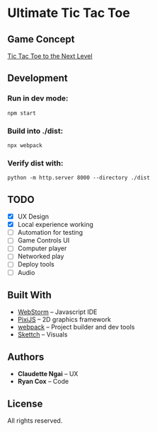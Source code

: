 # Ultimate Tic Tac Toe

## Game Concept
[Tic Tac Toe to the Next Level](https://en.wikipedia.org/wiki/Ultimate_tic-tac-toe)

## Development

### Run in dev mode:
`npm start`

### Build into ./dist:
`npx webpack`

### Verify dist with:
`python -m http.server 8000 --directory ./dist`


## TODO
- [x] UX Design 
- [x] Local experience working
- [ ] Automation for testing
- [ ] Game Controls UI
- [ ] Computer player
- [ ] Networked play
- [ ] Deploy tools
- [ ] Audio

## Built With
* [WebStorm](https://www.jetbrains.com/webstorm/) – Javascript IDE
* [PixiJS](http://www.pixijs.com/) – 2D graphics framework
* [webpack](https://webpack.js.org/) – Project builder and dev tools
* [Skettch](https://www.sketchapp.com/) – Visuals


## Authors
* **Claudette Ngai** – UX
* **Ryan Cox** – Code

## License
All rights reserved.
